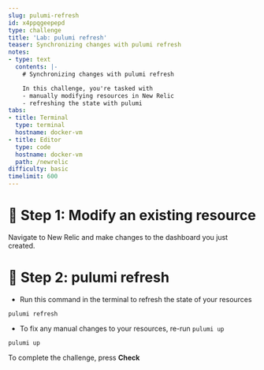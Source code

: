 ```yaml
---
slug: pulumi-refresh
id: x4ppqgeepepd
type: challenge
title: 'Lab: pulumi refresh'
teaser: Synchronizing changes with pulumi refresh
notes:
- type: text
  contents: |-
    # Synchronizing changes with pulumi refresh

    In this challenge, you're tasked with
    - manually modifying resources in New Relic
    - refreshing the state with pulumi
tabs:
- title: Terminal
  type: terminal
  hostname: docker-vm
- title: Editor
  type: code
  hostname: docker-vm
  path: /newrelic
difficulty: basic
timelimit: 600
---
```


🧪 Step 1: Modify an existing resource
=======================

Navigate to New Relic and make changes to the dashboard you just created.

🏁 Step 2: pulumi refresh
=========

- Run this command in the terminal to refresh the state of your resources

```
pulumi refresh
```

- To fix any manual changes to your resources, re-run `pulumi up`

```
pulumi up
```

To complete the challenge, press **Check**

